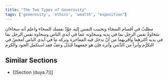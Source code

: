 ```yaml
---
title: "The Two Types of Generosity"
tags: ['generosity', 'ethics', 'wealth', "exposition"]
---
```


 مطلبٌ في أقسام السخاء وتحبيب النفس إليه عوِّدْ نفسك السخاء  واعلم أنه سخاءان سَخاوةُ نفس الرجل بما في يديه وسخاوته عما في أيدي الناس  وسخاوة نفس الرجل بما في يديه أكثرهما وأقربهما من أنْ تدخل فيه المفاخرة وتركه ما في أيدي الناس أمحضُ في التكرُّم وأبرأ من الدَّنَس وأنزه  فإن هو جمعهما فَبَذَلَ وعفَّ فقد استكمل الجود والكرم

## Similar Sections
- [[Section (duya.7)]]
